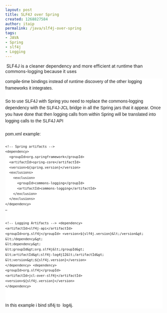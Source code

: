 ```yaml
---
layout: post
title: SLF4J over Spring
created: 1268827584
author: itaip
permalink: /java/slf4j-over-spring
tags:
- JAVA
- Spring
- slf4j
- Logging
---
```

<p>&nbsp;SLF4J is a cleaner dependency and more efficient at runtime than commons-logging because it uses</p>
<p>
<meta http-equiv="content-type" content="text/html; charset=utf-8" /><span class="Apple-style-span" style="font-family: 'Times New Roman'; line-height: normal; font-size: medium; ">
<div style="margin-top: 0px; margin-right: 0px; margin-bottom: 0px; margin-left: 0px; padding-top: 0px; padding-right: 0px; padding-bottom: 0px; padding-left: 0px; font-family: Tahoma, Verdana, Arial, Helvetica, sans-serif; font-size: 75%; font-weight: normal; line-height: 160%; background-color: rgb(255, 255, 255); ">
<p style="margin-top: 0px; margin-right: 0px; margin-bottom: 0in; margin-left: 0px; padding-top: 0px; padding-right: 0px; padding-bottom: 0px; padding-left: 0px; font-size: 14px; font-weight: normal; line-height: 21px; ">compile-time bindings instead of runtime discovery of the other logging frameworks it integrates.</p>
<p style="margin-top: 0px; margin-right: 0px; margin-bottom: 0in; margin-left: 0px; padding-top: 0px; padding-right: 0px; padding-bottom: 0px; padding-left: 0px; font-size: 14px; font-weight: normal; line-height: 21px; ">&nbsp;</p>
<p style="margin-top: 0px; margin-right: 0px; margin-bottom: 0in; margin-left: 0px; padding-top: 0px; padding-right: 0px; padding-bottom: 0px; padding-left: 0px; font-size: 14px; font-weight: normal; line-height: 21px; ">So to use SLF4J with Spring you need to replace the commons-logging dependency with the SLF4J-JCL bridge in all the Spring jars that it appear. Once you have done that then logging calls from within Spring will be translated into logging calls to the SLF4J API</p>
<p style="margin-top: 0px; margin-right: 0px; margin-bottom: 0in; margin-left: 0px; padding-top: 0px; padding-right: 0px; padding-bottom: 0px; padding-left: 0px; font-size: 14px; font-weight: normal; line-height: 21px; ">&nbsp;</p>
<p style="margin-top: 0px; margin-right: 0px; margin-bottom: 0in; margin-left: 0px; padding-top: 0px; padding-right: 0px; padding-bottom: 0px; padding-left: 0px; font-size: 14px; font-weight: normal; line-height: 21px; ">pom.xml example:</p>
<p style="margin-top: 0px; margin-right: 0px; margin-bottom: 0in; margin-left: 0px; padding-top: 0px; padding-right: 0px; padding-bottom: 0px; padding-left: 0px; font-size: 14px; font-weight: normal; line-height: 21px; ">&nbsp;</p>
<pre title="code" class="brush: xhtml;" style="margin-top: 0px; margin-right: 0px; margin-bottom: 0px; margin-left: 0px; padding-top: 0px; padding-right: 0px; padding-bottom: 0px; padding-left: 0px; ">
&lt;!-- Spring artifacts --&gt;
&lt;dependency&gt;
  &lt;groupId&gt;org.springframework&lt;/groupId&gt;
  &lt;artifactId&gt;spring-core&lt;/artifactId&gt;
  &lt;version&gt;${spring.version}&lt;/version&gt;
  &lt;exclusions&gt;
    &lt;exclusion&gt;
      &lt;groupId&gt;commons-logging&lt;/groupId&gt;
      &lt;artifactId&gt;commons-logging&lt;/artifactId&gt;
    &lt;/exclusion&gt;
  &lt;/exclusions&gt;
&lt;/dependency&gt;
&hellip;

&lt;!-- Logging Artifacts --&gt;
&lt;dependency&gt;
  &lt;artifactId&gt;slf4j-api&lt;/artifactId&gt;
  &lt;groupId&gt;org.slf4j&lt;/groupId&gt;
  &lt;version&gt;${slf4j.version}&lt;/version&gt;
&lt;/dependency&gt;
&lt;dependency&gt;
  &lt;groupId&gt;org.slf4j&lt;/groupId&gt;
  &lt;artifactId&gt;slf4j-log4j12&lt;/artifactId&gt;
  &lt;version&gt;${slf4j.version}&lt;/version&gt;
&lt;/dependency&gt;
&lt;dependency&gt;
  &lt;groupId&gt;org.slf4j&lt;/groupId&gt;
  &lt;artifactId&gt;jcl-over-slf4j&lt;/artifactId&gt;
  &lt;version&gt;${slf4j.version}&lt;/version&gt;
&lt;/dependency&gt;</pre>
<p style="margin-top: 0px; margin-right: 0px; margin-bottom: 0in; margin-left: 0px; padding-top: 0px; padding-right: 0px; padding-bottom: 0px; padding-left: 0px; font-size: 14px; font-weight: normal; line-height: 21px; ">&nbsp;</p>
<p style="margin-top: 0px; margin-right: 0px; margin-bottom: 0in; margin-left: 0px; padding-top: 0px; padding-right: 0px; padding-bottom: 0px; padding-left: 0px; font-size: 14px; font-weight: normal; line-height: 21px; ">In this example i bind slf4j to &nbsp;log4j.&nbsp;</p>
</div>
</span></p>
